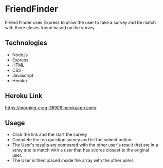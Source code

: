 # FriendFinder

Friend Finder uses Express to allow the user to take a survey and be match with there closes friend based on the survey.

## Technologies
* Node.js
* Express
* HTML
* CSS
* Javascript
* Heroku

## Heroku Link
 https://morning-crag-36906.herokuapp.com/
 
 ## Usage
 
 * Click the link and the start the survey
 * Complete the ten question survey and hit the submit button
 * The User's results are compared with the other user's result that are in a array and is match with a user that has scores closest to the original user.
 * The User is then placed inside the array with the other users
